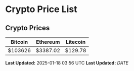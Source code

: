 # Crypto Price List

## Crypto Prices
| Bitcoin | Ethereum | Litecoin |
| ------- | -------- | -------- |
| $103626 | $3387.02 | $129.78 |
**Last Updated:** 2025-01-18 03:56 UTC
**Last Updated:** $DATE$
